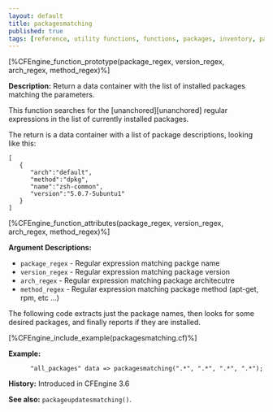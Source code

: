```yaml
---
layout: default
title: packagesmatching
published: true
tags: [reference, utility functions, functions, packages, inventory, packagesmatching]
---
```


[%CFEngine_function_prototype(package_regex, version_regex, arch_regex, method_regex)%]

**Description:** Return a data container with the list of installed packages
matching the parameters.

This function searches for the [unanchored][unanchored] regular expressions in 
the list of currently installed packages.

The return is a data container with a list of package descriptions, looking like this:

```
[
   {
      "arch":"default",
      "method":"dpkg",
      "name":"zsh-common",
      "version":"5.0.7-5ubuntu1"
   }
]

```

[%CFEngine_function_attributes(package_regex, version_regex, arch_regex, method_regex)%]

**Argument Descriptions:**

* `package_regex` - Regular expression matching packge name
* `version_regex` - Regular expression matching package version
* `arch_regex` - Regular expression matching package architecutre
* `method_regex` - Regular expression matching package method (apt-get, rpm, etc ...)

The following code extracts just the package names, then looks for
some desired packages, and finally reports if they are installed.

[%CFEngine_include_example(packagesmatching.cf)%]

**Example:**  

```cf3
      "all_packages" data => packagesmatching(".*", ".*", ".*", ".*");
```

**History:** Introduced in CFEngine 3.6

**See also:** `packageupdatesmatching()`.
